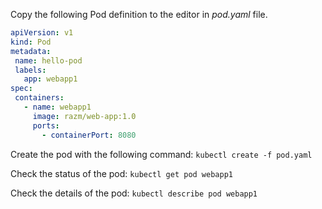 Copy the following Pod definition to the editor in *pod.yaml* file.
```yml
apiVersion: v1
kind: Pod
metadata:
 name: hello-pod
 labels:
   app: webapp1
spec:
 containers:
   - name: webapp1
     image: razm/web-app:1.0
     ports:
       - containerPort: 8080
```

Create the pod with the following command: ``kubectl create -f pod.yaml``

Check the status of the pod: ``kubectl get pod webapp1``

Check the details of the pod: ``kubectl describe pod webapp1``